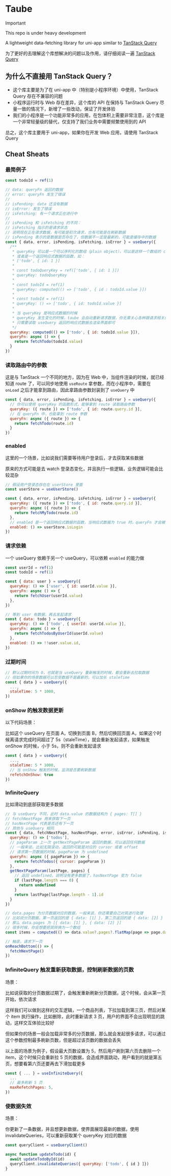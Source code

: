 # Taube

> [!IMPORTANT]
> This repo is under heavy development

A lightweight data-fetching library for uni-app similar to [TanStack Query](https://tanstack.com/query/latest/docs/framework/vue/overview)

为了更好的去理解这个库想解决的问题以及作用，请仔细阅读一遍 [TanStack Query](https://tanstack.com/query/latest/docs/framework/vue/overview)

## 为什么不直接用 TanStack Query？

- 这个库主要是为了在 uni-app 中（特别是小程序环境）中使用，TanStack Query 存在不兼容的问题
- 小程序运行时与 Web 存在差异，这个库的 API 在保持与 TanStack Query 尽量一致的情况下，新增了一些改动，保证了开发体验
- 我们的小程序是一个功能非常多的应用，在包体积上需要非常注意，这个库是一个非常轻量级的替代，仅支持了我们业务中需要频繁使用到的 API

总之，这个库主要用于 uni-app，如果你在开发 Web 应用，请使用 TanStack Query

## Cheat Sheats

### 最简例子

```js
const todoId = ref(1)

// data: queryFn 返回的数据
// error: queryFn 发生了错误
//
// isPending: data 还没有数据
// isError: 发生了错误
// isFetching: 有一个请求正在进行中
//
// isPending 和 isFetching 的不同：
// isFetching 指示的是请求状态
// 说明现在正在请求数据，有可能是初次请求，也有可能是在刷新数据
// isPending 表示的是数据是否存在了，但数据不一定是最新的，可能是缓存中的数据
const { data, error, isPending, isFetching, isError } = useQuery({
  /**
   * queryKey 可以是一个可以序列化的数组（plain object），可以是这样一个数组的 computed 或者 ref 形式
   * 或者是一个返回响应式数据的函数，如：
   * ['todo', { id: 1 }]
   * 
   * const todoQueryKey = ref(['todo', { id: 1 }])
   * queryKey: todoQueryKey
   * 
   * const todoId = ref(1)
   * queryKey: computed(() => ['todo', { id : todoId.value }])
   * 
   * const todoId = ref(1)
   * queryKey: () => ['todo', { id: todoId.value }]
   * 
   * 当 queryKey 是响应式数据的时候
   * queryKey 发生变化的时候，taube 会自动重新请求数据，你无需关心各种跟请求相关的逻辑
   * 只需要读取 useQuery 返回的响应式数据去渲染界面即可
   */
  queryKey: computed(() => ['todo', { id: todoId.value }]),
  queryFn: async () => {
    return fetchTodo(todoId.value)
  }
})
```

### 读取路由中的参数

这是与 TanStack 一个不同的地方，因为在 Web 中，当组件渲染的时候，就已经知道 route 了，可以同步地使用 `useRoute` 拿参数，而在小程序中，需要在 `onLoad` 之后才能拿到路由，因此拿路由参数封装到了 `useQuery` 中

```js
const { data, error, isPending, isFetching, isError } = useQuery({
  // 你可以使用 queryKey 的函数形式，能够拿到 route 读取路由参数
  queryKey: ({ route }) => ['todo', { id: route.query.id }],
  // 在 queryFn 中，也能拿到 route 参数
  queryFn: async ({ route }) => {
    return fetchTodo(route.id)
  }
})
```

### enabled

这里的一个场景，比如说我们需要等待用户登录后，才去获取某些数据

原来的方式可能是去 watch 登录态变化，并且执行一些逻辑，业务逻辑可能会比较混杂

```js
// 假设用户登录态存在在 userStore 里面
const userStore = useUserStore()

const { data, error, isPending, isFetching, isError } = useQuery({
  queryKey: ({ route }) => ['todo', { id: route.query.id }],
  queryFn: async ({ route }) => {
    return fetchMyTodo(route.id)
  },
  // enabled 是一个返回响应式数据的函数，当响应式数据为 true 时，queryFn 才会被执行
  enabled: () => userStore.isLogin
})
```

### 请求依赖

一个 useQuery 依赖于另一个 useQuery，可以依赖 `enabled` 的能力做

```js
const userId = ref(1)
const todoId = ref(1)

const { data: user } = useQuery({
  queryKey: () => ['user', { id: userId.value }],
  queryFn: async () => {
    return fetchUser(userId.value)
  },
})

// 等到 user 有数据，再去发起请求
const { data: todo } = useQuery({
  queryKey: () => ['todo', { userId: userId.value }],
  queryFn: async () => {
    return fetchTodosByUserId(userId.value)
  },
  enabled: () => !!user.value.id,
})
```

### 过期时间

```js
// 默认过期时间为 0，也就是当 useQuery 重新触发的时候，都会重新去拉取数据
// 但如果你的场景数据可以忍受数据不是最新的，可以加长 staleTime
const { data } = useQuery({
  ...,
  staleTime: 5 * 1000,
}) 
```

### onShow 的触发数据更新

以下代码场景：

比如这个 useQuery 在页面 A，切换到页面 B，然后切换回页面 A，如果这个时候离请求完成时间超过了 5s（staleTime），就会重新发起请求，如果触发 onShow 的时候，小于 5s，则不会重新发起请求

```js
const { data } = useQuery({
  ...,
  staleTime: 5 * 1000,
  // 当 onShow 触发的时候，监测是否要刷新数据
  refetchOnShow: true
})
```

### InfiniteQuery

比如滑动到底部获取更多数据


```js
// 与 useQuery 不同，此时 data.value 的数据结构为 { pages: T[] }
// fetchNextPage 用来获取下一页
// hasNextPage 代表是否还有下一页
// 其他与 useQuery 相同
const { data, fetchNextPage, hasNextPage, error, isError, isPending, isFetching, isFetchingNextPage } = useInfiniteQuery({
  queryKey: () => ['todos'],
  // pageParam 上一次 getNextPageParam 返回的数据，可以返回任何数据
  // 一般来说，比如无限滚动，返回的可能是对应的 cursor 或者 offset
  // 请求第一页数据的时候，pageParam 为 undefined
  queryFn: async ({ pageParam }) => {
    return fetchTodos({ cursor: pageParam })
  },
  getNextPageParam(lastPage, pages) {
    // 返回 undefined，说明没有更多数据了，hasNextPage 变为 false
    if (lastPage.length === 0) {
      return undefined
    }
    return lastPage[lastPage.length - 1].id
  }
})

// data.pages 为分页数据对应的数据，一般来说，你还需要自己对其进行处理
// 比如说分页数据，第一页返回的是 { data: [1] }，第二页返回的是 { data: [2] }
// 那么 data.pages 为 [{ data: [1] }, { data: [2] }]
// 很多时候，你会想要把其转换为一个数组
const items = computed(() => data.value?.pages?.flatMap(page => page.data) ?? [])

// 触底，请求下一页
onReachBottom(() => {
  fetchNextPage()
})
```

### InfiniteQuery 触发重新获取数据，控制刷新数据的页数

场景：

比如说获取的分页数据过期了，会触发重新刷新分页数据，这个时候，会从第一页开始，依次请求

这样我们可以做到这样的交互逻辑，一个商品列表，下拉加载到第三页，然后对某个 item 执行操作，比如删除，此时重新请求 3 页，用户的界面不会出现明显的跳动，这样交互体验比较好

但如果你的场景一般会加载非常多的分页数据，那么就会发起很多请求，可以通过这个参数控制最多刷新页数，但是超过该页数的数据会丢失

以上面的场景为例子，假设最大页数设置为 5，然后用户刷到第六页去删除一个 item，这个时候只会重新拉 5 页的数据，会造成界面跳动，用户看到的就是第五页，想要看第六页还要再去下滑加载更多

```js
const { ... } = useInfiniteQuery({
  ...
  // 最多刷新 5 页
  maxRefetchPages: 5,
})
```

### 使数据失效

场景：

你更新了一条数据，并且想更新数据，使界面展现最新的数据，使用 invalidateQueries，可以重新获取某个 queryKey 对应的数据

```js
const queryClient = useQueryClient()

async function updateTodo(id) {
  await updateTodoById(id)
  queryClient.invalidateQueries({ queryKey: ['todo', { id } ]})
}
```
